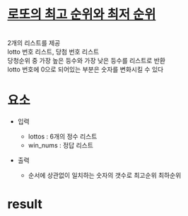 # [로또의 최고 순위와 최저 순위](https://school.programmers.co.kr/learn/courses/30/lessons/77484)

<br/> 2개의 리스트를 제공
<br/> lotto 번호 리스트, 당첨 번호 리스트
<br/> 당청순위 중 가장 높은 등수와 가장 낮은 등수를 리스트로 반환
<br/> lotto 번호에 0으로 되어있는 부분은 숫자를 변화시킬 수 있다


# 요소
- 입력
  + lottos : 6개의 정수 리스트
  + win_nums : 정답 리스트


- 출력
  + 순서에 상관없이 일치하는 숫자의 갯수로 최고순위 최하순위

# result